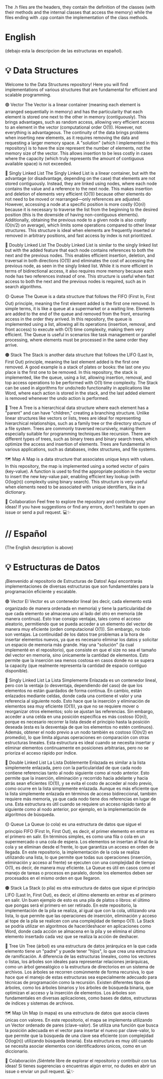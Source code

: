 The .h files are the headers, they contain the definition of the classes (with their methods and the internal classes that access the memory) while the files ending with .cpp contain the implementation of the class methods.

# English  

(debajo esta la descripcion de las estructuras en español).

# 💡 Data Structures  
Welcome to the Data Structures repository! Here you will find implementations of various structures that are fundamental for efficient and scalable programming.

🟢 Vector
The Vector is a linear container (meaning each element is arranged sequentially in memory) and has the particularity that each element is stored one next to the other in memory (contiguously). This brings advantages, such as random access, allowing very efficient access to an element in the vector (computational order O(1)). However, not everything is advantageous. The continuity of the data brings problems when inserting new elements, as it requires removing the data and requesting a larger memory space.
A "solution" (which I implemented in this repository) is to have the size represent the number of elements, not the memory size of the vector. This allows insertion to be less costly in cases where the capacity (which truly represents the amount of contiguous available space) is not exceeded.

🔵 Singly Linked List
The Singly Linked List is a linear container, but with the advantage (or disadvantage, depending on the case) that elements are not stored contiguously. Instead, they are linked using nodes, where each node contains the value and a reference to the next node.
This makes insertion and deletion of elements very efficient (O(1)) because other elements do not need to be moved or rearranged—only references are adjusted.
However, accessing a node at a specific position is more costly (O(n)) because it is necessary to traverse the list from the beginning to the desired position (this is the downside of having non-contiguous elements).
Additionally, obtaining the previous node to a given node is also costly (O(n/2) on average), which limits some operations compared to other linear structures.
This structure is ideal when elements are frequently inserted or removed in arbitrary positions, and fast access by index is not prioritized.

🔗 Doubly Linked List
The Doubly Linked List is similar to the singly linked list but with the added feature that each node contains references to both the next and the previous nodes.
This enables efficient insertion, deletion, and traversal in both directions (O(1)) and eliminates the cost of accessing the previous node, as seen in the singly linked list.
While it is more efficient in terms of bidirectional access, it also requires more memory because each node has two references instead of one.
This structure is useful when fast access to both the next and the previous nodes is required, such as in search algorithms.

🟡 Queue
The Queue is a data structure that follows the FIFO (First In, First Out) principle, meaning the first element added is the first one removed.
In simple terms, it is like a queue at a supermarket or a waiting line.
Elements are added to the end of the queue and removed from the front, ensuring access in the order they arrived.
In this repository, the queue is implemented using a list, allowing all its operations (insertion, removal, and front access) to execute with O(1) time complexity, making them very efficient.
The Queue is useful in scenarios like task management or parallel processing, where elements must be processed in the same order they arrive.

🟠 Stack
The Stack is another data structure that follows the LIFO (Last In, First Out) principle, meaning the last element added is the first one removed.
A good example is a stack of plates or books: the last one you place is the first one to be removed.
In this repository, the stack is implemented, like the queue, using a list, allowing insertion, removal, and top access operations to be performed with O(1) time complexity.
The Stack can be used in algorithms for undo/redo functionality in applications like Word, where each action is stored in the stack, and the last added element is removed whenever the undo action is performed.

🌳 Tree
A Tree is a hierarchical data structure where each element has a "parent" and can have "children," creating a branching structure.
Unlike linear structures like vectors or lists, trees are ideal for representing hierarchical relationships, such as a family tree or the directory structure of a file system.
Trees are commonly traversed recursively, making them especially suitable for programming techniques like recursion.
There are different types of trees, such as binary trees and binary search trees, which optimize the access and insertion of elements.
Trees are fundamental in various applications, such as databases, index structures, and file systems.

🗺️ Map
A Map is a data structure that associates unique keys with values.
In this repository, the map is implemented using a sorted vector of pairs (key-value).
A function is used to find the appropriate position in the vector to insert the new key-value pair, enabling efficient key lookup (with O(log(n)) complexity using binary search).
This structure is very useful when elements need to be associated with unique identifiers, like in a dictionary.

🎨 Collaboration
Feel free to explore the repository and contribute your ideas! If you have suggestions or find any errors, don't hesitate to open an issue or send a pull request. 💻✨




# // Español

(The English description is above)

# 💡 Estructuras de Datos
¡Bienvenido al repositorio de Estructuras de Datos! Aquí encontrarás implementaciones de diversas estructuras que son fundamentales para la programación eficiente y escalable.

🟢 Vector
El Vector es un contenedor lineal (es decir, cada elemento está organizado de manera ordenada en memoria) y tiene la particularidad de que cada elemento se almacena uno al lado del otro en memoria (de manera continua). Esto trae consigo ventajas, tales como el acceso aleatorio, permitiendo que se pueda acceder a un elemento del vector de manera muy eficiente (orden computacional O(1)). Sin embargo, no todo son ventajas. La continuidad de los datos trae problemas a la hora de insertar elementos nuevos, ya que es necesario eliminar los datos y solicitar un espacio de memoria más grande.
Hay una "solución" (la cual implementé en el repositorio), que consiste en que el size no sea el tamaño del vector en memoria, sino únicamente la cantidad de elementos. Esto permite que la inserción sea menos costosa en casos donde no se supera la capacity (que realmente representa la cantidad de espacio contiguo disponible).

🔵 Singly Linked List
La Lista Simplemente Enlazada es un contenedor lineal, pero con la ventaja (o desventaja, dependiendo del caso) de que los elementos no están guardados de forma continua. En cambio, están enlazados mediante celdas, donde cada una contiene el valor y una referencia al siguiente nodo.
Esto hace que la inserción y eliminación de elementos sea muy eficiente (O(1)), ya que no se requiere mover o reorganizar otros elementos; solo se ajustan las referencias.
Sin embargo, acceder a una celda en una posición específica es más costoso (O(n)), porque es necesario recorrer la lista desde el principio hasta la posición deseada (esta es la desventaja de que los elementos no estén continuos).
Además, obtener el nodo previo a un nodo también es costoso (O(n/2) en promedio), lo que limita algunas operaciones en comparación con otras estructuras lineales.
Esta estructura es ideal cuando se necesita insertar y eliminar elementos continuamente en posiciones arbitrarias, pero no se prioriza el acceso rápido por índice.

🔗 Double Linked List
La Lista Doblemente Enlazada es similar a la lista simplemente enlazada, pero con la particularidad de que cada nodo contiene referencias tanto al nodo siguiente como al nodo anterior.
Esto permite que la inserción, eliminación y recorrido hacia adelante y hacia atrás sean eficientes (O(1)), y se evita el costo de acceder al nodo previo, como ocurre en la lista simplemente enlazada.
Aunque es más eficiente que la lista simplemente enlazada en términos de acceso bidireccional, también requiere más memoria, ya que cada nodo tiene dos referencias en lugar de una.
Esta estructura es útil cuando se requiere un acceso rápido tanto al siguiente como al nodo anterior, por ejemplo, en la implementación de algoritmos de búsqueda.

🟡 Queue
La Queue (o cola) es una estructura de datos que sigue el principio FIFO (First In, First Out), es decir, el primer elemento en entrar es el primero en salir.
En términos simples, es como una fila o cola en un supermercado o una cola de espera.
Los elementos se insertan al final de la cola y se eliminan desde el frente, lo que garantiza un acceso en orden de llegada.
En este repositorio, la implementación de la cola se realiza utilizando una lista, lo que permite que todas sus operaciones (inserción, eliminación y acceso al frente) se ejecuten con una complejidad de tiempo O(1), es decir, de manera muy eficiente.
La Queue es útil en casos como el manejo de tareas o procesos en paralelo, donde los elementos deben ser procesados en el mismo orden en que llegaron.

🟠 Stack
La Stack (o pila) es otra estructura de datos que sigue el principio LIFO (Last In, First Out), es decir, el último elemento en entrar es el primero en salir.
Un buen ejemplo de esto es una pila de platos o libros: el último que pongas será el primero en ser retirado.
En este repositorio, la implementación de la pila se realiza, al igual que con la cola, utilizando una lista, lo que permite que las operaciones de inserción, eliminación y acceso al tope de la pila se realicen con una complejidad de tiempo O(1).
La Stack se podría utilizar en algoritmos de hacer/deshacer en aplicaciones como Word, donde cada acción se almacena en la pila y se elimina el último elemento insertado cada vez que se realiza la acción de deshacer.

🌳 Tree
Un Tree (árbol) es una estructura de datos jerárquica en la que cada elemento tiene un "padre" y puede tener "hijos", lo que crea una estructura de ramificación.
A diferencia de las estructuras lineales, como los vectores o listas, los árboles son ideales para representar relaciones jerárquicas, como un árbol genealógico o la estructura de directorios en un sistema de archivos.
Los árboles se recorren comúnmente de forma recursiva, lo que hace que el manejo de estas estructuras sea especialmente adecuado para técnicas de programación como la recursión.
Existen diferentes tipos de árboles, como los árboles binarios y los árboles de búsqueda binaria, que optimizan el acceso y la inserción de elementos.
Los árboles son fundamentales en diversas aplicaciones, como bases de datos, estructuras de índices y sistemas de archivos.

🗺️ Map
Un Map (o mapa) es una estructura de datos que asocia claves únicas con valores.
En este repositorio, el mapa se implementa utilizando un Vector ordenado de pares (clave-valor).
Se utiliza una función que busca la posición adecuada en el vector para insertar el nuevo par clave-valor, lo que permite que la búsqueda de una clave sea eficiente (con complejidad O(log(n)) utilizando búsqueda binaria).
Esta estructura es muy útil cuando se necesita asociar elementos con identificadores únicos, como en un diccionario.

🎨 Colaboración
¡Siéntete libre de explorar el repositorio y contribuir con tus ideas! Si tienes sugerencias o encuentras algún error, no dudes en abrir un issue o enviar un pull request. 💻✨
